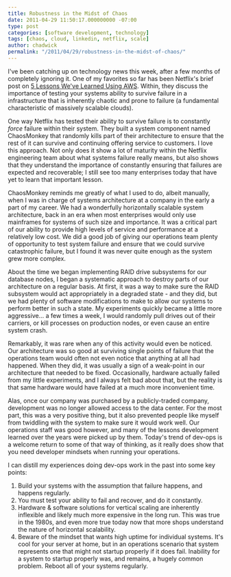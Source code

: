 ```yaml
---
title: Robustness in the Midst of Chaos
date: 2011-04-29 11:50:17.000000000 -07:00
type: post
categories: [software development, technology]
tags: [chaos, cloud, linkedin, netflix, scale]
author: chadwick
permalink: "/2011/04/29/robustness-in-the-midst-of-chaos/"
---
```

I've been catching up on technology news this week, after a few months of
completely ignoring it. One of my favorites so far has been Netflix's brief
post on [5 Lessons We've Learned Using
AWS](http://techblog.netflix.com/2010/12/5-lessons-weve-learned-using-aws.html).
Within, they discuss the importance of testing your systems ability to survive
failure in a infrastructure that is inherently chaotic and prone to failure (a
fundamental characteristic of massively scalable clouds).

One way Netflix has tested their ability to survive failure is to constantly
_force_ failure within their system. They built a system component named
ChaosMonkey that randomly kills part of their architecture to ensure that the
rest of it can survive and continuing offering service to customers. I love
this approach. Not only does it show a lot of maturity within the Netflix
engineering team about what systems failure really means, but also shows that
they understand the importance of constantly ensuring that failures are
expected and recoverable; I still see too many enterprises today that have yet
to learn that important lesson.

ChaosMonkey reminds me greatly of what I used to do, albeit manually, when I
was in charge of systems architecture at a company in the early a part of my
career. We had a wonderfully horizontally scalable system architecture, back
in an era when most enterprises would only use mainframes for systems of such
size and importance. It was a critical part of our ability to provide high
levels of service and performance at a relatively low cost. We did a good job
of giving our operations team plenty of opportunity to test system failure and
ensure that we could survive catastrophic failure, but I found it was never
quite enough as the system grew more complex.

About the time we began implementing RAID drive subsystems for our database
nodes, I began a systematic approach to destroy parts of our architecture on a
regular basis. At first, it was a way to make sure the RAID subsystem would
act appropriately in a degraded state - and they did, but we had plenty of
software modifications to make to allow our systems to perform better in such
a state. My experiments quickly became a little more aggressive... a few times
a week, I would randomly pull drives out of their carriers, or kill processes
on production nodes, or even cause an entire system crash.

Remarkably, it was rare when any of this activity would even be noticed. Our
architecture was so good at surviving single points of failure that the
operations team would often not even notice that anything at all had happened.
When they did, it was usually a sign of a weak-point in our architecture that
needed to be fixed. Occasionally, hardware actually failed from my little
experiments, and I always felt bad about that, but the reality is that same
hardware would have failed at a much more inconvenient time.

Alas, once our company was purchased by a publicly-traded company, development
was no longer allowed access to the data center. For the most part, this was a
very positive thing, but it also prevented people like myself from twiddling
with the system to make sure it would work well. Our operations staff was good
however, and many of the lessons development learned over the years were
picked up by them. Today's trend of dev-ops is a welcome return to some of
that way of thinking, as it really does show that you need developer mindsets
when running your operations.

I can distill my experiences doing dev-ops work in the past into some key
points:

1. Build your systems with the assumption that failure happens, and happens regularly. 
2. You must test your ability to fail and recover, and do it constantly. 
3. Hardware & software solutions for vertical scaling are inherently inflexible and likely much more expensive in the long run. This was true in the 1980s, and even more true today now that more shops understand the nature of horizontal scalability. 
4. Beware of the mindset that wants high uptime for individual systems. It's cool for your server at home, but in an operations scenario that system represents one that might not startup properly if it does fail. Inability for a system to startup properly was, and remains, a hugely common problem. Reboot all of your systems regularly.

